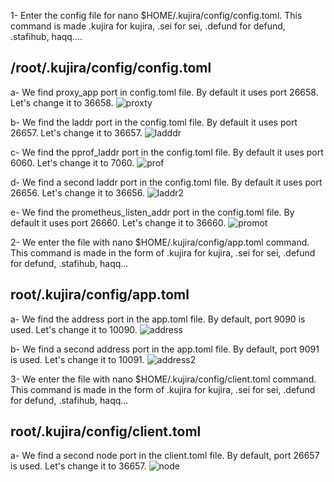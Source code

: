 1- Enter the config file for nano $HOME/.kujira/config/config.toml. This command is made .kujira for kujira, .sei for sei, .defund for defund, .stafihub, haqq....
## /root/.kujira/config/config.toml

a- We find proxy_app port in config.toml file. By default it uses port 26658. Let's change it to 36658.
![proxty](https://user-images.githubusercontent.com/98549582/186489610-95cdf375-d6f6-4e11-aa59-61dccf1b54c3.PNG)

b- We find the laddr port in the config.toml file. By default it uses port 26657. Let's change it to 36657.
![ladddr](https://user-images.githubusercontent.com/98549582/186489747-df697e2c-1b3a-4aee-a669-cd2250349420.PNG)

c- We find the pprof_laddr port in the config.toml file. By default it uses port 6060. Let's change it to 7060.
![prof](https://user-images.githubusercontent.com/98549582/186489797-964715f1-aca8-41e9-94af-36e390d0bf28.PNG)

d- We find a second laddr port in the config.toml file. By default it uses port 26656. Let's change it to 36656.
![laddr2](https://user-images.githubusercontent.com/98549582/186489905-aa3bbdd6-cae1-4c6a-b418-1814dcb56b76.PNG)

e- We find the prometheus_listen_addr port in the config.toml file. By default it uses port 26660. Let's change it to 36660.
![promot](https://user-images.githubusercontent.com/98549582/186489974-1b399d7b-ec5e-4351-9759-7a19b8c46b16.PNG)

2- We enter the file with nano $HOME/.kujira/config/app.toml command. This command is made in the form of .kujira for kujira, .sei for sei, .defund for defund, .stafihub, haqq...

## root/.kujira/config/app.toml

a- We find the address port in the app.toml file. By default, port 9090 is used. Let's change it to 10090.
![address](https://user-images.githubusercontent.com/98549582/186490157-ead15122-2c86-4d51-a021-13e28a587f4b.PNG)

b- We find a second address port in the app.toml file. By default, port 9091 is used. Let's change it to 10091.
![address2](https://user-images.githubusercontent.com/98549582/186490210-42f52d5a-3570-4bfd-bb8b-73c7d39a756c.PNG)

3- We enter the file with nano $HOME/.kujira/config/client.toml command. This command is made in the form of .kujira for kujira, .sei for sei, .defund for defund, .stafihub, haqq...

## root/.kujira/config/client.toml

a- We find a second node port in the client.toml file. By default, port 26657 is used. Let's change it to 36657.
![node](https://user-images.githubusercontent.com/98549582/186490324-e68de88b-f264-48e3-96ce-b69d1b81166a.PNG)

